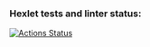 ### Hexlet tests and linter status:
[![Actions Status](https://github.com/yakovlevaos/frontend-project-lvl2/workflows/hexlet-check/badge.svg)](https://github.com/yakovlevaos/frontend-project-lvl2/actions)